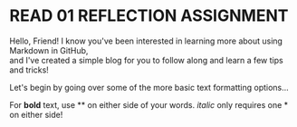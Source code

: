 
# READ 01 REFLECTION ASSIGNMENT

Hello, Friend! I know you've been interested in learning more about using Markdown in GitHub,
<br> and I've created a simple blog for you to follow along and learn a few tips and tricks! <br>

Let's begin by going over some of the more basic text formatting options... 

For **bold** text, use ** on either side of your words. 
  *italic* only requires one * on either side! 
  
